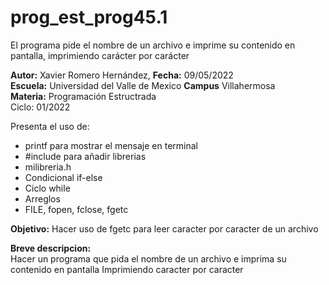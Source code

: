 # prog_est_prog45.1
El programa pide el nombre de un archivo e imprime su contenido en pantalla, imprimiendo carácter por carácter
<p><b>Autor:</b> Xavier Romero Hernández, <b>Fecha:</b> 09/05/2022 <br>
  <b>Escuela:</b> Universidad del Valle de Mexico <b>Campus</b> Villahermosa<br>
  <b>Materia:</b> Programación Estructrada<br>
Ciclo: 01/2022</p>

<p>
Presenta el uso de:
  <ul>
    <li>printf para mostrar el mensaje en terminal</li>
    <li>#include para añadir librerias</li>
    <li>milibreria.h</li>
    <li>Condicional if-else</li>
    <li>Ciclo while</li>
    <li>Arreglos</li>
    <li>FILE, fopen, fclose, fgetc</li>
  </ul>
</p>

<b>Objetivo:</b> Hacer uso de fgetc para leer caracter por caracter de un archivo

<p><b>Breve descripcion:</b><br>
Hacer un programa que pida el nombre de un archivo e imprima su contenido en pantalla
Imprimiendo caracter por caracter
</p>
